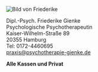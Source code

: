 <img src="media/friederike_1.jpg" style="display:block; margin:auto;" alt="Bild von Friederike"></img>

Dipl.-Psych. Friederike Gienke\
Psychologische Psychotherapeutin\
Kaiser-Wilhelm-Straße 89\
20355 Hamburg\
Tel: 0172-4460695\
[praxis@psychotherapie-gienke.de](mailto:praxis@psychotherapie-gienke.de?subject=Kontakt%20über%20die%20Webseite)

**Alle Kassen und Privat**